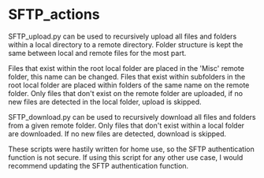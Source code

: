 # SFTP_actions

SFTP_upload.py can be used to recursively upload all files and folders within a local directory to a remote directory. Folder structure is kept the same between local and remote files for the most part. 

Files that exist within the root local folder are placed in the 'Misc' remote folder, this name can be changed.
Files that exist within subfolders in the root local folder are placed within folders of the same name on the remote folder.
Only files that don't exist on the remote folder are uploaded, if no new files are detected in the local folder, upload is skipped.

SFTP_download.py can be used to recursively download all files and folders from a given remote folder.
Only files that don't exist within a local folder are downloaded. If no new files are detected, download is skipped.

These scripts were hastily written for home use, so the SFTP authentication function is not secure. If using this script for any other use case, I would recommend updating the SFTP authentication function.
